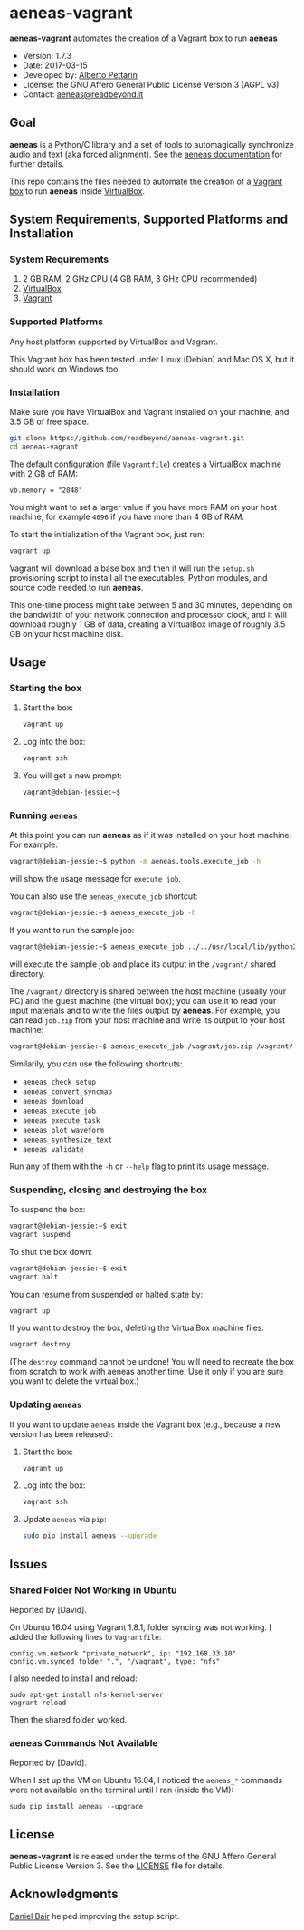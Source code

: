 # aeneas-vagrant

**aeneas-vagrant** automates the creation of a Vagrant box to run **aeneas**

* Version: 1.7.3
* Date: 2017-03-15
* Developed by: [Alberto Pettarin](http://www.albertopettarin.it/)
* License: the GNU Affero General Public License Version 3 (AGPL v3)
* Contact: [aeneas@readbeyond.it](mailto:aeneas@readbeyond.it)

## Goal

**aeneas** is a Python/C library and a set of tools to automagically synchronize audio and text (aka forced alignment).
See the [aeneas documentation](http://www.readbeyond.it/aeneas/) for further details.

This repo contains the files needed to automate
the creation of a [Vagrant box](https://www.vagrantup.com/)
to run **aeneas** inside [VirtualBox](https://www.virtualbox.org/).


## System Requirements, Supported Platforms and Installation

### System Requirements

1. 2 GB RAM, 2 GHz CPU (4 GB RAM, 3 GHz CPU recommended)
2. [VirtualBox](http://www.virtualbox.org/)
3. [Vagrant](http://www.vagrantup.com/)

### Supported Platforms

Any host platform supported by VirtualBox and Vagrant.

This Vagrant box has been tested under Linux (Debian) and Mac OS X,
but it should work on Windows too.

### Installation

Make sure you have VirtualBox and Vagrant installed on your machine,
and 3.5 GB of free space.

```bash
git clone https://github.com/readbeyond/aeneas-vagrant.git
cd aeneas-vagrant
```

The default configuration (file `Vagrantfile`)
creates a VirtualBox machine with 2 GB of RAM:

```
vb.memory = "2048"
```

You might want to set a larger value if you have more RAM
on your host machine, for example `4096` if you have more than 4 GB of RAM.

To start the initialization of the Vagrant box, just run:

```bash
vagrant up
```

Vagrant will download a base box and
then it will run the `setup.sh` provisioning script
to install all the executables, Python modules,
and source code needed to run **aeneas**.

This one-time process might take between 5 and 30 minutes,
depending on the bandwidth of your network connection
and processor clock, and it will download roughly 1 GB of data,
creating a VirtualBox image of roughly 3.5 GB on your host machine disk.


## Usage

### Starting the box

1. Start the box:

    ```bash
    vagrant up
    ```

2. Log into the box:

    ```bash
    vagrant ssh
    ```

3. You will get a new prompt:

    ```bash
    vagrant@debian-jessie:~$
    ```


### Running `aeneas`

At this point you can run **aeneas** as if it was installed
on your host machine. For example:

```bash
vagrant@debian-jessie:~$ python -m aeneas.tools.execute_job -h
```

will show the usage message for `execute_job`.

You can also use the `aeneas_execute_job` shortcut:

```bash
vagrant@debian-jessie:~$ aeneas_execute_job -h
```

If you want to run the sample job:

```bash
vagrant@debian-jessie:~$ aeneas_execute_job ../../usr/local/lib/python2.7/dist-packages/aeneas/tools/res/job.zip /vagrant/
```

will execute the sample job and place its output
in the `/vagrant/` shared directory.

The `/vagrant/` directory is shared between
the host machine (usually your PC) and the guest machine (the virtual box);
you can use it to read your input materials and
to write the files output by **aeneas**.
For example, you can read `job.zip` from your host machine
and write its output to your host machine:

```bash
vagrant@debian-jessie:~$ aeneas_execute_job /vagrant/job.zip /vagrant/
```

Similarily, you can use the following shortcuts:

* `aeneas_check_setup`
* `aeneas_convert_syncmap`
* `aeneas_download`
* `aeneas_execute_job`
* `aeneas_execute_task`
* `aeneas_plot_waveform`
* `aeneas_synthesize_text`
* `aeneas_validate`

Run any of them with the `-h` or `--help` flag
to print its usage message.


### Suspending, closing and destroying the box

To suspend the box:

```bash
vagrant@debian-jessie:~$ exit
vagrant suspend
```

To shut the box down:

```bash
vagrant@debian-jessie:~$ exit
vagrant halt
```

You can resume from suspended or halted state by:

```bash
vagrant up
```

If you want to destroy the box,
deleting the VirtualBox machine files:

```bash
vagrant destroy
```

(The `destroy` command cannot be undone!
You will need to recreate the box from scratch
to work with aeneas another time.
Use it only if you are sure you want to delete
the virtual box.)

### Updating `aeneas`

If you want to update `aeneas`
inside the Vagrant box
(e.g., because a new version has been released):

1. Start the box:

    ```bash
    vagrant up
    ```

2. Log into the box:

    ```bash
    vagrant ssh
    ```
3. Update `aeneas` via `pip`:

    ```bash
    sudo pip install aeneas --upgrade
    ```

## Issues

### Shared Folder Not Working in Ubuntu

Reported by [David].

On Ubuntu 16.04 using Vagrant 1.8.1, folder syncing was not working.
I added the following lines to ``Vagrantfile``:

```
config.vm.network "private_network", ip: "192.168.33.10"
config.vm.synced_folder ".", "/vagrant", type: "nfs"
```

I also needed to install and reload:

```
sudo apt-get install nfs-kernel-server
vagrant reload
```

Then the shared folder worked.

### aeneas Commands Not Available

Reported by [David].

When I set up the VM on Ubuntu 16.04, I noticed the ``aeneas_*`` commands
were not available on the terminal until I ran (inside the VM):

```
sudo pip install aeneas --upgrade
```


## License

**aeneas-vagrant** is released under the terms of the
GNU Affero General Public License Version 3.
See the [LICENSE](LICENSE) file for details.

## Acknowledgments

[Daniel Bair](https://github.com/danielbair) helped improving the setup script.



